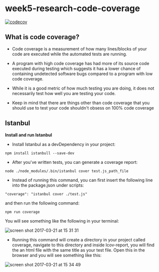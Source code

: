 # week5-research-code-coverage

[![codecov](https://codecov.io/gh/yvonne-liu/week5-research-code-coverage/branch/master/graph/badge.svg)](https://codecov.io/gh/yvonne-liu/week5-research-code-coverage)

## What is code coverage?

- Code coverage is a measurement of how many lines/blocks of your code are executed while the automated tests are running.

- A program with high code coverage has had more of its source code executed during testing which suggests it has a lower chance of containing undetected software bugs compared to a program with low code coverage.

- While it is a good metric of how much testing you are doing, it does not necessarily test how well you are testing your code.

- Keep in mind that there are things other than code coverage that you should use to test your code shouldn't obsess on 100% code coverage

## Istanbul

**Install and run Istanbul**

- Install Istanbul as a devDependency in your project:

```
npm install istanbull --save-dev
```

- After you've written tests, you can generate a coverage report:

```
node ./node_modules/.bin/istanbul cover test.js_path_file
```

- Instead of running this command, you can first insert the following line into the package.json under scripts:

```
"coverage": "istanbul cover ./test.js"
```

and then run the following command:

```
npm run coverage
```

You will see something like the following in your terminal:

![screen shot 2017-03-21 at 15 31 31](https://cloud.githubusercontent.com/assets/16895125/24155349/83978cde-0e4b-11e7-96c3-4412185f0781.png)

- Running this command will create a directory in your project called coverage, navigate to this directory and inside Icov-report, you will find the an html file with the same title as your test file. Open this in the browser and you will see something like this:

![screen shot 2017-03-21 at 15 34 49](https://cloud.githubusercontent.com/assets/16895125/24155514/ffc2210c-0e4b-11e7-9fa0-796381b03abb.png)
